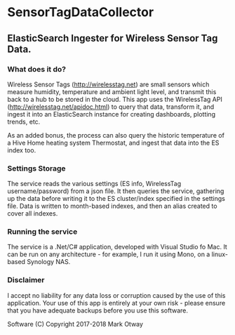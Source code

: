 # SensorTagDataCollector
## ElasticSearch Ingester for Wireless Sensor Tag Data.

### What does it do?

Wireless Sensor Tags (http://wirelesstag.net) are small sensors which measure humidity, temperature and ambient light level, and transmit this back to a hub to be stored in the cloud. This app uses the WirelessTag API (http://wirelesstag.net/apidoc.html) to query that data, transform it, and ingest it into an ElasticSearch instance for creating dashboards, plotting trends, etc.

As an added bonus, the process can also query the historic temperature of a Hive Home heating system Thermostat, and ingest that data into the ES index too.

### Settings Storage

The service reads the various settings (ES info, WirelessTag username/password) from a json file. It then queries the service, gathering up the data before writing it to the ES cluster/index specified in the settings file. Data is written to month-based indexes, and then an alias created to cover all indexes.

### Running the service

The service is a .Net/C# application, developed with Visual Studio fo Mac. It can be run on any architecture - for example, I run it using Mono, on a linux-based Synology NAS.

### Disclaimer

I accept no liability for any data loss or corruption caused by the use of this application. Your use of this app is entirely at your own risk - please ensure that you have adequate backups before you use this software.


Software (C) Copyright 2017-2018 Mark Otway
